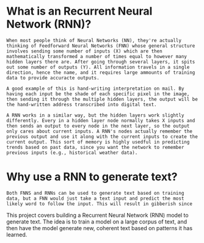 # What is an Recurrent Neural Network (RNN)?
    When most people think of Neural Networks (NN), they're actually thinking of Feedforward Neural Networks (FNN) whose general structure involves sending some number of inputs (X) which are then mathematically transformed a number of times equal to however many hidden layers there are. After going through several layers, it spits out some number of outputs (Y). All information travels in a single direction, hence the name, and it requires large ammounts of training data to provide accuracte outputs.

    A good example of this is hand-writing interpretation on mail. By having each input be the shade of each specific pixel in the image, then sending it through the multiple hidden layers, the output will be the hand-written address transcribed into digital text.

    A RNN works in a similar way, but the hidden layers work slightly differently. Every in a hidden layer node normally takes X inputs and then sends an output to every node in the next layer, so the output only cares about current inputs. A RNN's nodes actually remember the previous output and use it along with the current inputs to create the current output. This sort of memory is highly usedful in predicting trends based on past data, since you want the network to remember previous inputs (e.g., historical weather data).

# Why use a RNN to generate text?
    Both FNNS and RNNs can be used to generate text based on training data, but a FNN would just take a text input and predict the most likely word to follow the input. This will result in gibberish since 

This project covers building a Recurrent Neural Network (RNN) model to generate text. The idea is to train a model on a large corpus of text, and then have the model generate new, coherent text based on patterns it has learned. 